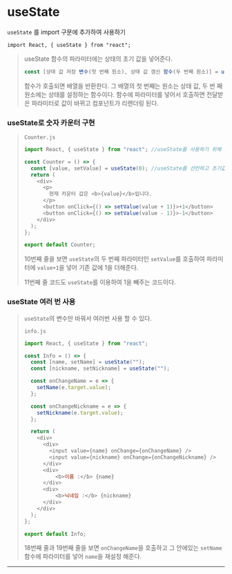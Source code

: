 # useState

`useState` 를 import 구문에 추가하여 사용하기

```
import React, { useState } from "react";
```

> useState 함수의 파라미터에는 상태의 초기 값을 넣어준다.
>
> ```js
> const [상태 값 저장 변수(첫 번째 원소), 상태 값 갱신 함수(두 번째 원소)] = useState(<상태 초기 값>);
> ```
>
> 함수가 호출되면 배열을 반환한다. 그 배열의 첫 번째는 원소는 상태 값, 두 번 째 원소에는 상태를 설정하는 함수이다.
> 함수에 파라미터를 넣어서 호출하면 전달받은 파라미터로 값이 바뀌고 컴포넌트가 리렌더링 된다.

### useState로 숫자 카운터 구현

> `Counter.js`
>
> ```js
> import React, { useState } from "react"; //useState를 사용하기 위해 import
>
> const Counter = () => {
>   const [value, setValue] = useState(0); //useState를 선언하고 초기값을 0으로 설정
>   return (
>     <div>
>       <p>
>         현재 카운터 값은 <b>{value}</b>입니다.
>       </p>
>       <button onClick={() => setValue(value + 1)}>+1</button>
>       <button onClick={() => setValue(value - 1)}>-1</button>
>     </div>
>   );
> };
>
> export default Counter;
> ```
>
> 10번째 줄을 보면 `useState`의 두 번째 파라미터인 `setValue`를 호출하여 파라미터에 `value+1`을 넣어 기존 값에 1을 더해준다.
>
> 11번째 줄 코드도 `useState`를 이용하여 1을 빼주는 코드이다.

### useState 여러 번 사용

> `useState`의 변수만 바꿔서 여러번 사용 할 수 있다.
>
> `info.js`
>
> ```js
> import React, { useState } from "react";
>
> const Info = () => {
>   const [name, setName] = useState("");
>   const [nickname, setNickname] = useState("");
>
>   const onChangeName = e => {
>     setName(e.target.value);
>   };
>
>   const onChangeNickname = e => {
>     setNickname(e.target.value);
>   };
>
>   return (
>     <div>
>       <div>
>         <input value={name} onChange={onChangeName} />
>         <input value={nickname} onChange={onChangeNickname} />
>       </div>
>       <div>
>           <b>이름 :</b> {name}
>       </div>
>       <div>
>           <b>닉네임 :</b> {nickname}
>       </div>
>     </div>
>   );
> };
>
> export default Info;
> ```
>
> 18번째 줄과 19번째 줄을 보면 `onChangeName`을 호출하고 그 안에있는 `setName`함수에 파라미터를 넣어 `name`을 재설정 해준다.

---
